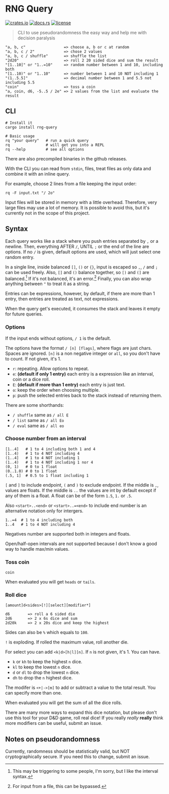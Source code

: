 # RNG Query

[![crates.io](https://img.shields.io/crates/v/rng-query)](https://crates.io/crates/rng-query)
[![docs.rs](https://img.shields.io/docsrs/rng-query)](https://docs.rs/rng-query/)
[![license](https://img.shields.io/crates/l/rng-query)](./LICENSE)

> CLI to use pseudorandomness the easy way and help me with decision paralysis

```
"a, b, c"                 => choose a, b or c at random
"a, b, c / 2"             => chose 2 values
"a, b, c / shuffle"       => shuffle the list
"2d20"                    => roll 2 20 sided dice and sum the result
"[1..10]" or "1..=10"     => random number between 1 and 10, including both
"[1..10)" or "1..10"      => number between 1 and 10 NOT including 1
"(1..5.5]"                => decimal number between 1 and 5.5 not including 5.5
"coin"                    => toss a coin
"a, coin, d6, -5..5 / 2e" => 2 values from the list and evaluate the result
```

## CLI
```
# Install it
cargo install rng-query

# Basic usage
rq "your query"   # run a quick query
rq                # will get you into a REPL
rq --help         # see all options
```

There are also precompiled binaries in the github releases.

With the CLI you can read from `stdin`, files, treat files as only data and
combine it with an inline query.

For example, choose 2 lines from a file keeping the input order:
```
rq -F input.txt "/ 2o"
```

Input files will be stored in memory with a little overhead. Therefore, very
large files may use a lot of memory. It is possible to avoid this, but it's
currently not in the scope of this project.

## Syntax
Each query works like a stack where you push entries separated by `,` or a
newline. Then, everything AFTER `/`, UNTIL `;` or the end of the line are
options. If no `/` is given, default options are used, which will just select
one random entry.

In a single line, inside balanced `[]`, `()` or `{}`, input is escaped so `,`,
`/` and `;` can be used freely. Also, `[]` and `()` balance together, so `[)`
and `(]` are balanced.[^1] If it's not balanced, it's an error.[^2] Finally, you
can also wrap anything between `"` to treat it as a string.

[^1]: This may be triggering to some people, I'm sorry, but I like the interval
    syntax.
[^2]: For input from a file, this can be bypassed.

Entries can be expressions, however, by default, if there are more than 1 entry,
then entries are treated as text, not expressions.

When the query get's executed, it consumes the stack and leaves it empty for
future queries.

### Options
If the input ends without options, `/ 1` is the default.

The options have the format `/ [n] [flags]`, where flags are just chars. Spaces
are ignored. `[n]` is a non negative integer or `all`, so you don't have to
count. If not given, it's 1.
- `r`: repeating. Allow options to repeat.
- `e`: **(default if only 1 entry)** each entry is a expression like an
  interval, coin or a dice roll.
- `E`: **(default if more than 1 entry)** each entry is just text.
- `o`: keep the order when choosing multiple.
- `p`: push the selected entries back to the stack instead of returning them.

There are some shorthands:
- `/ shuffle` same as `/ all E`
- `/ list` same as `/ all Eo`
- `/ eval` same as `/ all eo`

### Choose number from an interval
```
[1..4]   # 1 to 4 including both 1 and 4
[1..4)   # 1 to 4 NOT including 4
(1..4]   # 1 to 4 NOT including 1
(1..4)   # 1 to 4 NOT including 1 nor 4
(0, 1)   # 0 to 1 float
(0..1.0) # 0 to 1 float
(.5, 1]  # 0.5 to 1 float including 1
```
`[` and `]` to include endpoint, `(` and `)` to exclude endpoint. If the middle
is `,`, values are floats. If the middle is `..` the values are int by default
except if any of them is a float. A float can be of the form `1.5`, `1.` or
`.5`.

Also `<start>..<end>` or `<start>..=<end>` to include end number is an
alternative notation only for intergers.
```
1..=4  # 1 to 4 including both
1..4   # 1 to 4 NOT including 4
```

Negatives number are supported both in integers and floats.

Open/half-open intervals are not supported because I don't know a good way to
handle max/min values.

### Toss coin
```
coin
```
When evaluated you will get `heads` or `tails`.

### Roll dice
```
[amount]d<sides>[!][select][modifier*]

d6        => roll a 6 sided die
2d6       => 2 x 6s dice and sum
2d20k     => 2 x 20s dice and keep the highest
```

Sides can also be `%` which equals to `100`.

`!` is exploding. If rolled the maximum value, roll another die.

For select you can add `<k|d>[h|l][n]`. If `n` is not given, it's 1. You can have.
- `k` or `kh` to keep the highest `n` dice.
- `kl` to keep the lowest `n` dice.
- `d` or `dl` to drop the lowest `n` dice.
- `dh` to drop the `n` highest dice.

The modifer is `<+|->[m]` to add or subtract a value to the total result. You
can specify more than one.

When evaluated you will get the sum of all the dice rolls.

There are many more ways to expand this dice notation, but please don't use this
tool for your D&D game, roll real dice! If you really *really* **really** think
more modifiers can be useful, submit an issue.

## Notes on pseudorandomness

Currently, randomness should be statistically valid, but NOT cryptographically
secure. If you need this to change, submit an issue.